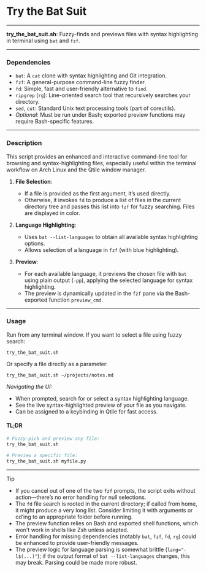 # Try the Bat Suit

---

**try_the_bat_suit.sh**: Fuzzy-finds and previews files with syntax highlighting in terminal using `bat` and `fzf`.

---

### Dependencies

- `bat`: A `cat` clone with syntax highlighting and Git integration.
- `fzf`: A general-purpose command-line fuzzy finder.
- `fd`: Simple, fast and user-friendly alternative to `find`.
- `ripgrep` (`rg`): Line-oriented search tool that recursively searches your directory.
- `sed`, `cut`: Standard Unix text processing tools (part of coreutils).
- _Optional_: Must be run under Bash; exported preview functions may require Bash-specific features.

---

### Description

This script provides an enhanced and interactive command-line tool for browsing and syntax-highlighting files, especially useful within the terminal workflow on Arch Linux and the Qtile window manager.

1. **File Selection**:
    - If a file is provided as the first argument, it’s used directly.
    - Otherwise, it invokes `fd` to produce a list of files in the current directory tree and passes this list into `fzf` for fuzzy searching. Files are displayed in color.

2. **Language Highlighting**:
    - Uses `bat --list-languages` to obtain all available syntax highlighting options.
    - Allows selection of a language in `fzf` (with blue highlighting).

3. **Preview**:
    - For each available language, it previews the chosen file with `bat` using plain output (`-pp`), applying the selected language for syntax highlighting.  
    - The preview is dynamically updated in the `fzf` pane via the Bash-exported function `preview_cmd`.

---

### Usage

Run from any terminal window. If you want to select a file using fuzzy search:
```
try_the_bat_suit.sh
```

Or specify a file directly as a parameter:
```
try_the_bat_suit.sh ~/projects/notes.md
```

_Navigating the UI:_
- When prompted, search for or select a syntax highlighting language.
- See the live syntax-highlighted preview of your file as you navigate.
- Can be assigned to a keybinding in Qtile for fast access.

#### TL;DR
```sh
# Fuzzy-pick and preview any file:
try_the_bat_suit.sh

# Preview a specific file:
try_the_bat_suit.sh myfile.py
```

---

> [!TIP]
>
> - If you cancel out of one of the two `fzf` prompts, the script exits without action—there’s no error handling for null selections.
> - The `fd` file search is rooted in the current directory; if called from home, it might produce a very long list. Consider limiting it with arguments or cd’ing to an appropriate folder before running.
> - The preview function relies on Bash and exported shell functions, which won't work in shells like Zsh unless adapted.
> - Error handling for missing dependencies (notably `bat`, `fzf`, `fd`, `rg`) could be enhanced to provide user-friendly messages.  
> - The preview logic for language parsing is somewhat brittle (`lang="-l$(...)"`); if the output format of `bat --list-languages` changes, this may break. Parsing could be made more robust.